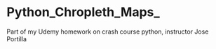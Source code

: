 # Python_Chropleth_Maps_

Part of my Udemy homework on crash course python, instructor Jose Portilla

